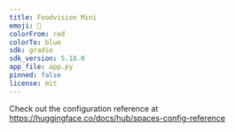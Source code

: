 ```yaml
---
title: Foodvision Mini
emoji: 🚀
colorFrom: red
colorTo: blue
sdk: gradio
sdk_version: 5.18.0
app_file: app.py
pinned: false
license: mit
---
```


Check out the configuration reference at https://huggingface.co/docs/hub/spaces-config-reference
